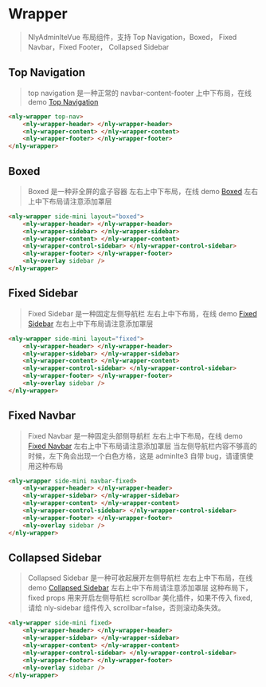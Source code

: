 # Wrapper

> NlyAdminlteVue 布局组件，支持 Top Navigation，Boxed， Fixed Navbar，Fixed Footer， Collapsed Sidebar

## Top Navigation

> top navigation 是一种正常的 navbar-content-footer 上中下布局，在线 demo [Top Navigation](http://nly-adminlte-vue-demo.nejinn.com/#/top-nav)

```html
<nly-wrapper top-nav>
	<nly-wrapper-header> </nly-wrapper-header>
	<nly-wrapper-content> </nly-wrapper-content>
	<nly-wrapper-footer> </nly-wrapper-footer>
</nly-wrapper>
```

## Boxed

> Boxed 是一种非全屏的盒子容器 左右上中下布局，在线 demo [Boxed](http://nly-adminlte-vue-demo.nejinn.com/#/boxed)
> 左右上中下布局请注意添加罩层<nly-overlay sidebar />

```html
<nly-wrapper side-mini layout="boxed">
	<nly-wrapper-header> </nly-wrapper-header>
	<nly-wrapper-sidebar> </nly-wrapper-sidebar>
	<nly-wrapper-content> </nly-wrapper-content>
	<nly-wrapper-control-sidebar> </nly-wrapper-control-sidebar>
	<nly-wrapper-footer> </nly-wrapper-footer>
	<nly-overlay sidebar />
</nly-wrapper>
```

## Fixed Sidebar

> Fixed Sidebar 是一种固定左侧导航栏 左右上中下布局，在线 demo [Fixed Sidebar](http://nly-adminlte-vue-demo.nejinn.com/#/fixed-sidebar)
> 左右上中下布局请注意添加罩层<nly-overlay sidebar />

```html
<nly-wrapper side-mini layout="fixed">
	<nly-wrapper-header> </nly-wrapper-header>
	<nly-wrapper-sidebar> </nly-wrapper-sidebar>
	<nly-wrapper-content> </nly-wrapper-content>
	<nly-wrapper-control-sidebar> </nly-wrapper-control-sidebar>
	<nly-wrapper-footer> </nly-wrapper-footer>
	<nly-overlay sidebar />
</nly-wrapper>
```

## Fixed Navbar

> Fixed Navbar 是一种固定头部侧导航栏 左右上中下布局，在线 demo [Fixed Navbar](http://nly-adminlte-vue-demo.nejinn.com/#/fixed-navbar)
> 左右上中下布局请注意添加罩层<nly-overlay sidebar />
> 当左侧导航栏内容不够高的时候，左下角会出现一个白色方格，这是 adminlte3 自带 bug，请谨慎使用这种布局

```html
<nly-wrapper side-mini navbar-fixed>
	<nly-wrapper-header> </nly-wrapper-header>
	<nly-wrapper-sidebar> </nly-wrapper-sidebar>
	<nly-wrapper-content> </nly-wrapper-content>
	<nly-wrapper-control-sidebar> </nly-wrapper-control-sidebar>
	<nly-wrapper-footer> </nly-wrapper-footer>
	<nly-overlay sidebar />
</nly-wrapper>
```

## Collapsed Sidebar

> Collapsed Sidebar 是一种可收起展开左侧导航栏 左右上中下布局，在线 demo [Collapsed Sidebar](http://nly-adminlte-vue-demo.nejinn.com/#/)
> 左右上中下布局请注意添加罩层<nly-overlay sidebar />
> 这种布局下，fixed props 用来开启左侧导航栏 scrollbar 美化插件，如果不传入 fixed,请给 nly-sidebar 组件传入 scrollbar=false，否则滚动条失效。

```html
<nly-wrapper side-mini fixed>
	<nly-wrapper-header> </nly-wrapper-header>
	<nly-wrapper-sidebar> </nly-wrapper-sidebar>
	<nly-wrapper-content> </nly-wrapper-content>
	<nly-wrapper-control-sidebar> </nly-wrapper-control-sidebar>
	<nly-wrapper-footer> </nly-wrapper-footer>
	<nly-overlay sidebar />
</nly-wrapper>
```
